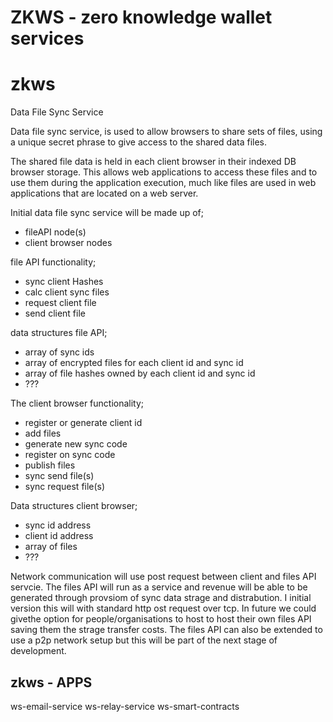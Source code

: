 # ZKWS - zero knowledge wallet services

# zkws

Data File Sync Service

Data file sync service, is used to allow browsers to share sets of files, using a unique secret phrase to give access to the shared data files.

The shared file data is held in each client browser in their indexed DB browser storage. This allows web applications to access these files and to use them during the application execution, much like files are used in web applications that are located on a web server.

Initial data file sync service will be made up of;
* fileAPI node(s)    
* client browser nodes

file API functionality;
* sync client Hashes
* calc client sync files
* request client file
* send client file

data structures file API;
* array of sync ids
* array of encrypted files for each client id and sync id
* array of file hashes owned by each client id and sync id
* ???


The client browser functionality;
* register or generate client id
* add files
* generate new sync code
* register on sync code 
* publish files
* sync send file(s)
* sync request file(s)

Data structures client browser;
* sync id address
* client id address
* array of files
* ???

Network communication will use post request between client and files API servcie. The files API will run as a service and revenue will be able to be generated through provsiom of sync data strage and distrabution. I initial version this will with standard http ost request over tcp. In future we could givethe option for people/organisations to host to host their own files API saving them the strage transfer costs. The files API can also be extended to use a p2p network setup but this will be part of the next stage of development.


## zkws - APPS

ws-email-service  ws-relay-service  ws-smart-contracts
